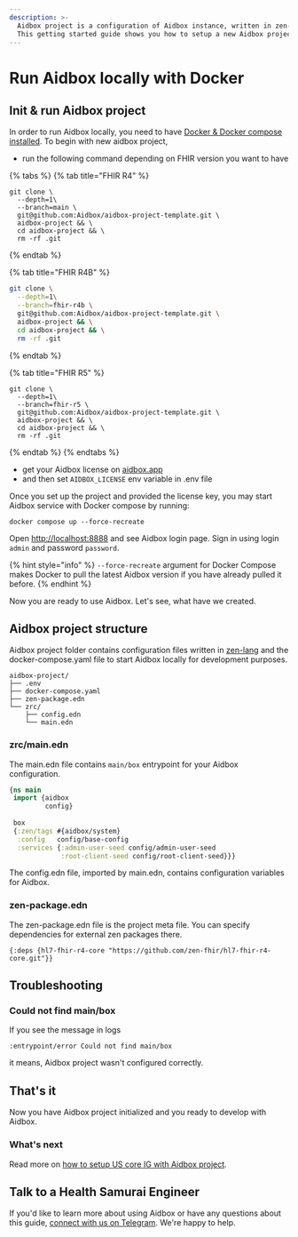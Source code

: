```yaml
---
description: >-
  Aidbox project is a configuration of Aidbox instance, written in zen-lang.
  This getting started guide shows you how to setup a new Aidbox project.
---
```


# Run Aidbox locally with Docker

## Init & run Aidbox project

In order to run Aidbox locally, you need to have [Docker & Docker compose installed](https://docs.docker.com/engine/install/). To begin with new aidbox project,&#x20;

* run the following command depending on FHIR version you want to have

{% tabs %}
{% tab title="FHIR R4" %}
```shell
git clone \
  --depth=1\
  --branch=main \
  git@github.com:Aidbox/aidbox-project-template.git \
  aidbox-project && \
  cd aidbox-project && \
  rm -rf .git
```
{% endtab %}

{% tab title="FHIR R4B" %}
```sh
git clone \
  --depth=1\
  --branch=fhir-r4b \
  git@github.com:Aidbox/aidbox-project-template.git \
  aidbox-project && \
  cd aidbox-project && \
  rm -rf .git
```
{% endtab %}

{% tab title="FHIR R5" %}
```shell
git clone \
  --depth=1\
  --branch=fhir-r5 \
  git@github.com:Aidbox/aidbox-project-template.git \
  aidbox-project && \
  cd aidbox-project && \
  rm -rf .git
```
{% endtab %}
{% endtabs %}

* get your Aidbox license on [aidbox.app](https://aidbox.app/)
* and then set `AIDBOX_LICENSE` env variable in .env file

Once you set up the project and provided the license key, you may start Aidbox service with Docker compose by running:

```shell
docker compose up --force-recreate
```

Open [http://localhost:8888](http://localhost:8888) and see Aidbox login page. Sign in using login `admin` and password `password`.

{% hint style="info" %}
`--force-recreate` argument for Docker Compose makes Docker to pull the latest Aidbox version if you have already pulled it before.
{% endhint %}

Now you are ready to use Aidbox. Let's see, what have we created.

## Aidbox project structure

Aidbox project folder contains configuration files written in [zen-lang](https://github.com/zen-lang/zen) and the docker-compose.yaml file to start Aidbox locally for development purposes.

```
aidbox-project/
├── .env
├── docker-compose.yaml
├── zen-package.edn
└── zrc/
    ├── config.edn
    └── main.edn
```

### zrc/main.edn

The main.edn file contains `main/box` entrypoint for your Aidbox configuration.

```clojure
{ns main
 import {aidbox
         config}
 
 box
 {:zen/tags #{aidbox/system}
  :config   config/base-config
  :services {:admin-user-seed config/admin-user-seed
             :root-client-seed config/root-client-seed}}}
```

The config.edn file, imported by main.edn, contains configuration variables for Aidbox.

### zen-package.edn

The zen-package.edn file is the project meta file. You can specify dependencies for external zen packages there.

```
{:deps {hl7-fhir-r4-core "https://github.com/zen-fhir/hl7-fhir-r4-core.git"}}
```

## Troubleshooting

### Could not find main/box

If you see the message in logs&#x20;

```
:entrypoint/error Could not find main/box
```

it means, Aidbox project wasn't configured correctly.

## That's it

Now you have Aidbox project initialized and you ready to develop with Aidbox.

### What's next

Read more on [how to setup US core IG with Aidbox project](https://docs.aidbox.app/tutorials/fhir-conformance/how-to-enable-us-core-ig/start-aidbox-with-us-core-ig-enabled).

## Talk to a Health Samurai Engineer

If you'd like to learn more about using Aidbox or have any questions about this guide, [connect with us on Telegram](https://t.me/aidbox). We're happy to help.
